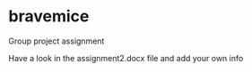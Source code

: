 # bravemice
Group project assignment

Have a look in the assignment2.docx file and add your own info
